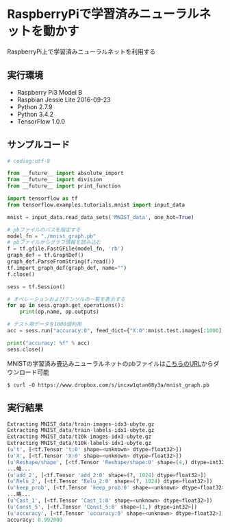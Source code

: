 # RaspberryPiで学習済みニューラルネットを動かす

RaspberryPi上で学習済みニューラルネットを利用する

## 実行環境

* Raspberry Pi3 Model B
* Raspbian Jessie Lite 2016-09-23
* Python 2.7.9
* Python 3.4.2
* TensorFlow 1.0.0

## サンプルコード

```python
# coding:utf-8

from __future__ import absolute_import
from __future__ import division
from __future__ import print_function

import tensorflow as tf
from tensorflow.examples.tutorials.mnist import input_data

mnist = input_data.read_data_sets('MNIST_data', one_hot=True)

# pbファイルのパスを指定する
model_fn = "./mnist_graph.pb"
# pbファイルからグラフ情報を読み込む
f = tf.gfile.FastGFile(model_fn, 'rb')
graph_def = tf.GraphDef()
graph_def.ParseFromString(f.read())
tf.import_graph_def(graph_def, name="")
f.close()

sess = tf.Session()

# オペレーションおよびテンソルの一覧を表示する
for op in sess.graph.get_operations():
    print(op.name, op.outputs)

# テスト用データを1000個利用
acc = sess.run("accuracy:0", feed_dict={"X:0":mnist.test.images[:1000],"t:0":mnist.test.labels[:1000],"keep_prob:0":1.0})

print("accuracy: %f" % acc)
sess.close()
```

MNISTの学習済み畳込みニューラルネットのpbファイルは[こちらのURL](https://www.dropbox.com/s/incxw1qtan68y3a/mnist_graph.pb?dl=0)からダウンロード可能

```
$ curl -O https://www.dropbox.com/s/incxw1qtan68y3a/mnist_graph.pb
```

## 実行結果

```python
Extracting MNIST_data/train-images-idx3-ubyte.gz
Extracting MNIST_data/train-labels-idx1-ubyte.gz
Extracting MNIST_data/t10k-images-idx3-ubyte.gz
Extracting MNIST_data/t10k-labels-idx1-ubyte.gz
(u't', [<tf.Tensor 't:0' shape=<unknown> dtype=float32>])
(u'X', [<tf.Tensor 'X:0' shape=<unknown> dtype=float32>])
(u'Reshape/shape', [<tf.Tensor 'Reshape/shape:0' shape=(4,) dtype=int32>])
...略...
(u'add_2', [<tf.Tensor 'add_2:0' shape=(?, 1024) dtype=float32>])
(u'Relu_2', [<tf.Tensor 'Relu_2:0' shape=(?, 1024) dtype=float32>])
(u'keep_prob', [<tf.Tensor 'keep_prob:0' shape=<unknown> dtype=float32>])
...略...
(u'Cast_1', [<tf.Tensor 'Cast_1:0' shape=<unknown> dtype=float32>])
(u'Const_5', [<tf.Tensor 'Const_5:0' shape=(1,) dtype=int32>])
(u'accuracy', [<tf.Tensor 'accuracy:0' shape=<unknown> dtype=float32>])
accuracy: 0.992000
```
